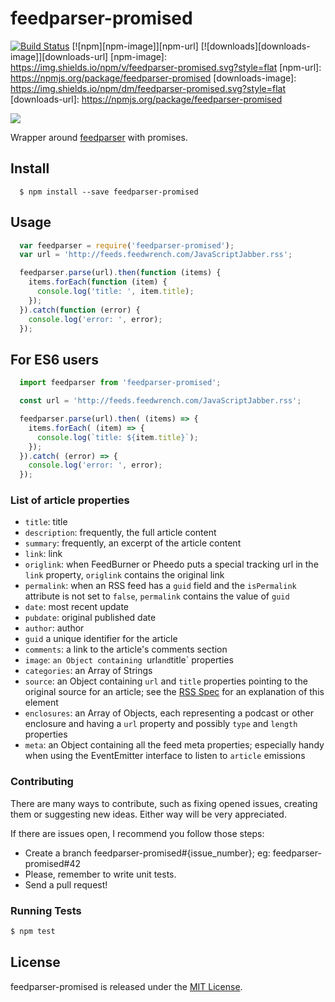 # feedparser-promised

[![Build
Status](https://snap-ci.com/alabeduarte/feedparser-promised/branch/master/build_image)](https://snap-ci.com/alabeduarte/feedparser-promised/branch/master)
[![npm][npm-image]][npm-url]
[![downloads][downloads-image]][downloads-url]
[npm-image]: https://img.shields.io/npm/v/feedparser-promised.svg?style=flat
[npm-url]: https://npmjs.org/package/feedparser-promised
[downloads-image]: https://img.shields.io/npm/dm/feedparser-promised.svg?style=flat
[downloads-url]: https://npmjs.org/package/feedparser-promised

![](https://nodei.co/npm/feedparser-promised.svg?downloads=true&downloadRank=true&stars=true)

Wrapper around [feedparser](https://github.com/danmactough/node-feedparser) with promises.

## Install

```
  $ npm install --save feedparser-promised
```

## Usage

```javascript
  var feedparser = require('feedparser-promised');
  var url = 'http://feeds.feedwrench.com/JavaScriptJabber.rss';

  feedparser.parse(url).then(function (items) {
    items.forEach(function (item) {
      console.log('title: ', item.title);
    });
  }).catch(function (error) {
    console.log('error: ', error);
  });
```

## For ES6 users

```javascript
  import feedparser from 'feedparser-promised';

  const url = 'http://feeds.feedwrench.com/JavaScriptJabber.rss';

  feedparser.parse(url).then( (items) => {
    items.forEach( (item) => {
      console.log(`title: ${item.title}`);
    });
  }).catch( (error) => {
    console.log('error: ', error);
  });
```

### List of article properties

* `title`: title
* `description`: frequently, the full article content
* `summary`: frequently, an excerpt of the article content
* `link`: link
* `origlink`: when FeedBurner or Pheedo puts a special tracking url in the `link` property, `origlink` contains the original link
* `permalink`: when an RSS feed has a `guid` field and the `isPermalink` attribute is not set to `false`, `permalink` contains the value of `guid`
* `date`: most recent update
* `pubdate`: original published date
* `author`: author
* `guid` a unique identifier for the article
* `comments`: a link to the article's comments section
* `image`: `an Object containing `url` and `title` properties
* `categories`: an Array of Strings
* `source`: an Object containing `url` and `title` properties pointing to the original source for an article; see the [RSS Spec](http://cyber.law.harvard.edu/rss/rss.html#ltsourcegtSubelementOfLtitemgt) for an explanation of this element
* `enclosures`: an Array of Objects, each representing a podcast or other enclosure and having a `url` property and possibly `type` and `length` properties
* `meta`: an Object containing all the feed meta properties; especially handy when using the EventEmitter interface to listen to `article` emissions

### Contributing
There are many ways to contribute, such as fixing opened issues, creating them
or suggesting new ideas.
Either way will be very appreciated.

If there are issues open, I recommend you follow those steps:

* Create a branch feedparser-promised#{issue_number}; eg: feedparser-promised#42
* Please, remember to write unit tests.
* Send a pull request!

### Running Tests

```bash
$ npm test
```

## License

feedparser-promised is released under the [MIT License](http://www.opensource.org/licenses/MIT).
